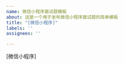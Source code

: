 ```yaml
---
name: 微信小程序面试题模板
about: 这是一个用于发布微信小程序面试题的简单模板
title: "[微信小程序]"
labels: ''
assignees: ''

---
```


[微信小程序]
